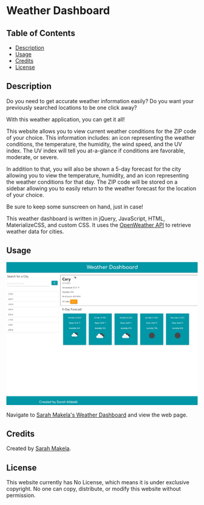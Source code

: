 # Weather Dashboard

## Table of Contents

* [Description](#description)
* [Usage](#usage)
* [Credits](#credits)
* [License](#license)

## Description

Do you need to get accurate weather information easily? Do you want your previously searched locations to be one click away? 

With this weather application, you can get it all! 

This website allows you to view current weather conditions for the ZIP code of your choice. This information includes: an icon representing the weather conditions, the temperature, the humidity, the wind speed, and the UV index. The UV index will tell you at-a-glance if conditions are favorable, moderate, or severe.

In addition to that, you will also be shown a 5-day forecast for the city allowing you to view the temperature, humidity, and an icon representing the weather conditions for that day. The ZIP code will be stored on a sidebar allowing you to easily return to the weather forecast for the location of your choice.

Be sure to keep some sunscreen on hand, just in case!

This weather dashboard is written in jQuery, JavaScript, HTML, MaterializeCSS, and custom CSS. It uses the [OpenWeather API](https://openweathermap.org/api) to retrieve weather data for cities.

## Usage

![Sarah Makela's Weather Dashboard](./Assets/images/smakela-weather-dashboard.png)

Navigate to [Sarah Makela's Weather Dashboard](https://smakela13.github.io/weather-dashboard/index.html) and view the web page.

## Credits

Created by [Sarah Makela](https://github.com/smakela13).

## License

This website currently has No License, which means it is under exclusive copyright. No one can copy, distribute, or modify this website without permission.
